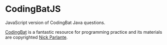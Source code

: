 # CodingBatJS
JavaScript version of CodingBat Java questions.

[CodingBat](http://codingbat.com/) is a fantastic resource for programming practice and its materials are copyrighted [Nick Parlante](http://www-cs-faculty.stanford.edu/~nick).
